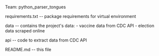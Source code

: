 Team: python_parser_tongues

requirements.txt -- package requirements for virtual environment

data -- contains the project's data:
    - vaccine data from CDC API
    - election data scraped online

api -- code to extract data from CDC API

README.md -- this file
